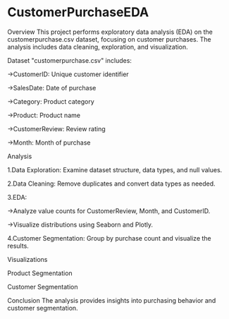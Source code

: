 # CustomerPurchaseEDA
Overview
This project performs exploratory data analysis (EDA) on the customerpurchase.csv dataset, focusing on customer purchases. The analysis includes data cleaning, exploration, and visualization.

Dataset
"customerpurchase.csv" includes:

->CustomerID: Unique customer identifier

->SalesDate: Date of purchase

->Category: Product category

->Product: Product name

->CustomerReview: Review rating

->Month: Month of purchase


Analysis

1.Data Exploration: Examine dataset structure, data types, and null values.

2.Data Cleaning: Remove duplicates and convert data types as needed.

3.EDA:

->Analyze value counts for CustomerReview, Month, and CustomerID.

->Visualize distributions using Seaborn and Plotly.

4.Customer Segmentation: Group by purchase count and visualize the results.







Visualizations





Product Segmentation






Customer Segmentation





Conclusion
The analysis provides insights into purchasing behavior and customer segmentation.
